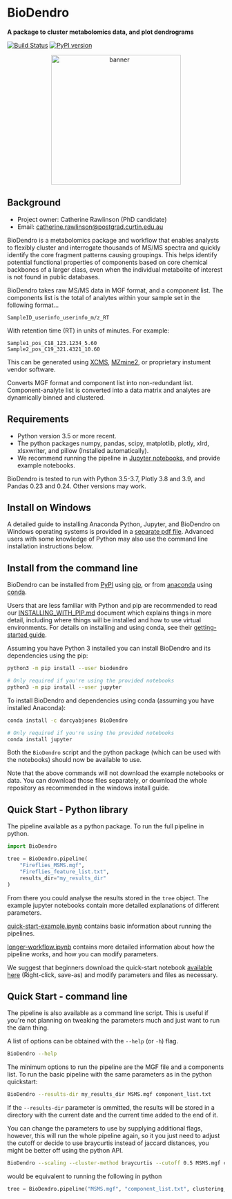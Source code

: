 # BioDendro

**A package to cluster metabolomics data, and plot dendrograms**

[![Build Status](https://travis-ci.org/ccdmb/BioDendro.svg?branch=master)](https://travis-ci.org/ccdmb/BioDendro)
[![PyPI version](https://badge.fury.io/py/BioDendro.svg)](https://badge.fury.io/py/BioDendro)

<div align="center">
    <img src="https://github.com/ccdmb/BioDendro/blob/master/images/banner.png" alt="banner" width="300" />
</div>

## Background

- Project owner: Catherine Rawlinson (PhD candidate)
- Email: catherine.rawlinson@postgrad.curtin.edu.au


BioDendro is a metabolomics package and workflow that enables analysts to flexibly cluster
and interrogate thousands of MS/MS spectra and quickly identify the core fragment
patterns causing groupings.
This helps identify potential functional properties of components based on core
chemical backbones of a larger class, even when the individual metabolite of
interest is not found in public databases.

BioDendro takes raw MS/MS data in MGF format, and a component list.
The components list is the total of analytes within your sample set in the following format...

```
SampleID_userinfo_userinfo_m/z_RT
```

With retention time (RT) in units of minutes.
For example:

```
Sample1_pos_C18_123.1234_5.60
Sample2_pos_C19_321.4321_10.60
```

This can be generated using [XCMS](https://xcmsonline.scripps.edu/landing_page.php?pgcontent=mainPage), [MZmine2](http://mzmine.github.io/), or proprietary instument vendor software.

Converts MGF format and component list into non-redundant list.
Component-analyte list is converted into a data matrix and analytes are dynamically binned and clustered.


## Requirements

- Python version 3.5 or more recent.
- The python packages numpy, pandas, scipy, matplotlib, plotly, xlrd, xlsxwriter, and pillow (Installed automatically).
- We recommend running the pipeline in [Jupyter notebooks](https://jupyter.org/), and provide example notebooks.

BioDendro is tested to run with Python 3.5-3.7, Plotly 3.8 and 3.9, and Pandas 0.23 and 0.24.
Other versions may work.


## Install on Windows

A detailed guide to installing Anaconda Python, Jupyter, and BioDendro on Windows operating systems is provided in a [separate pdf file](https://github.com/ccdmb/BioDendro/blob/master/Download%20and%20install%20instructions%20for%20BioDendro%20using%20Windows%2010.pdf).
Advanced users with some knowledge of Python may also use the command line installation instructions below.


## Install from the command line

BioDendro can be installed from [PyPI](https://pypi.org/project/BioDendro) using [pip](https://pip.pypa.io/en/stable/), or from [anaconda](https://anaconda.org/darcyabjones/BioDendro) using [conda](https://docs.conda.io/en/latest/).

Users that are less familiar with Python and pip are recommended to read our [INSTALLING_WITH_PIP.md](INSTALLING_WITH_PIP.md) document which explains things in more detail, including where things will be installed and how to use virtual environments.
For details on installing and using conda, see their [getting-started guide](https://docs.conda.io/projects/conda/en/latest/user-guide/overview.html).


Assuming you have Python 3 installed you can install BioDendro and its dependencies using the pip:

```bash
python3 -m pip install --user biodendro

# Only required if you're using the provided notebooks
python3 -m pip install --user jupyter
```


To install BioDendro and dependencies using conda (assuming you have installed Anaconda):

```bash
conda install -c darcyabjones BioDendro

# Only required if you're using the provided notebooks
conda install jupyter
```


Both the `BioDendro` script and the python package (which can be used with the notebooks) should now be available to use.

Note that the above commands will not download the example notebooks or data.
You can download those files separately, or download the whole repository as recommended in the windows install guide.



## Quick Start - Python library

The pipeline available as a python package.
To run the full pipeline in python.

```python
import BioDendro

tree = BioDendro.pipeline(
    "Fireflies_MSMS.mgf",
    "Fireflies_feature_list.txt",
    results_dir="my_results_dir"
)
```

From there you could analyse the results stored in the `tree` object.
The example jupyter notebooks contain more detailed explanations of different parameters.

[quick-start-example.ipynb](quick-start-example.ipynb) contains basic information about running the pipelines.

[longer-workflow.ipynb](longer-workflow.ipynb) contains more detailed information about how the pipeline works, and how you can modify parameters.

We suggest that beginners download the quick-start notebook [available here](https://github.com/ccdmb/BioDendro/raw/master/quick-start-example.ipynb) (Right-click, save-as) and modify parameters and files as necessary.


## Quick Start - command line

The pipeline is also available as a command line script.
This is useful if you're not planning on tweaking the parameters much and just want to run the darn thing.

A list of options can be obtained with the `--help` (or `-h`) flag.

```bash
BioDendro --help
```

The minimum options to run the pipeline are the MGF file and a components list.
To run the basic pipeline with the same parameters as in the python quickstart:

```bash
BioDendro --results-dir my_results_dir MSMS.mgf component_list.txt
```

If the `--results-dir` parameter is ommitted, the results will be stored in a directory with the current date and the current time added to the end of it.

You can change the parameters to use by supplying additional flags, however, this will run the whole pipeline again, so it you just need to adjust the cutoff or decide to use braycurtis instead of jaccard distances, you might be better off using the python API.

```bash
BioDendro --scaling --cluster-method braycurtis --cutoff 0.5 MSMS.mgf component_list.txt
```

would be equivalent to running the following in python

```python
tree = BioDendro.pipeline("MSMS.mgf", "component_list.txt", clustering_method="braycurtis", scaling=True, cutoff=0.5)
```
